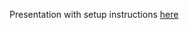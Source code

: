 Presentation with setup instructions [here](https://docs.google.com/presentation/d/14yZco8AfmpCNM31UeeQfJRP2GPdbfmYHeKowr3y1ZEc/edit#slide=id.p)
